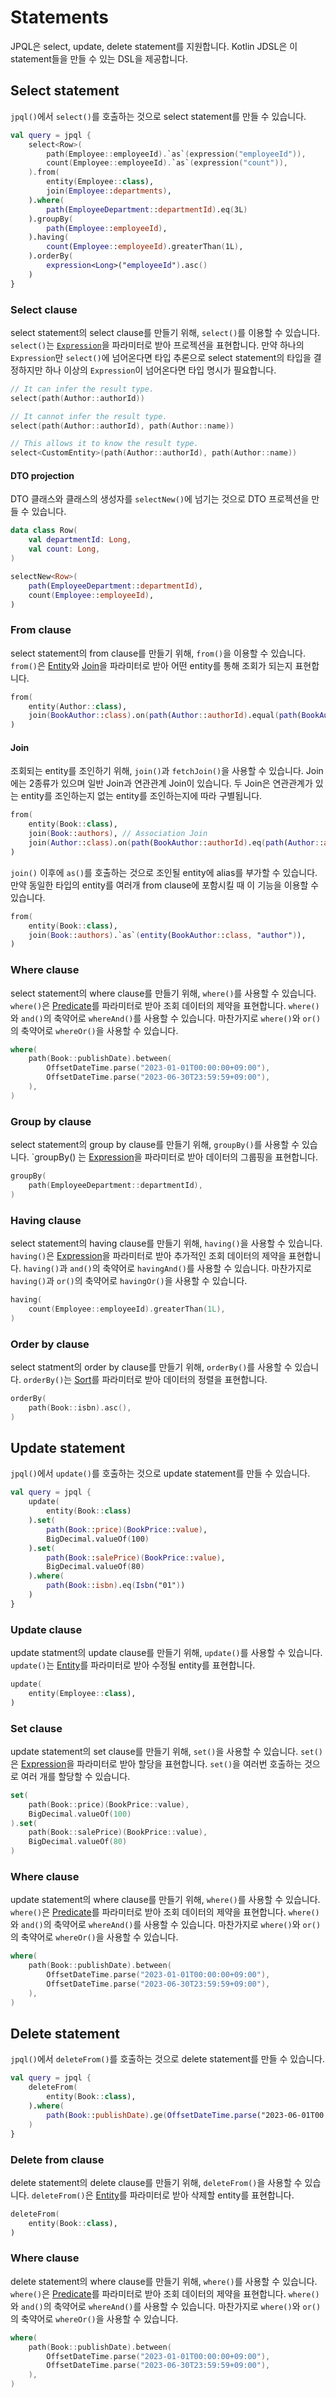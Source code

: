 # Statements

JPQL은 select, update, delete statement를 지원합니다.
Kotlin JDSL은 이 statement들을 만들 수 있는 DSL을 제공합니다.

## Select statement

`jpql()`에서 `select()`를 호출하는 것으로 select statement를 만들 수 있습니다.

```kotlin
val query = jpql {
    select<Row>(
        path(Employee::employeeId).`as`(expression("employeeId")),
        count(Employee::employeeId).`as`(expression("count")),
    ).from(
        entity(Employee::class),
        join(Employee::departments),
    ).where(
        path(EmployeeDepartment::departmentId).eq(3L)
    ).groupBy(
        path(Employee::employeeId),
    ).having(
        count(Employee::employeeId).greaterThan(1L),
    ).orderBy(
        expression<Long>("employeeId").asc()
    )
}
```

### Select clause

select statement의 select clause를 만들기 위해, `select()`를 이용할 수 있습니다.
`select()`는 [`Expression`](expressions.md)을 파라미터로 받아 프로젝션을 표현합니다.
만약 하나의 `Expression`만 `select()`에 넘어온다면 타입 추론으로 select statement의 타입을 결정하지만 하나 이상의 `Expression`이 넘어온다면 타입 명시가 필요합니다.

```kotlin
// It can infer the result type.
select(path(Author::authorId))

// It cannot infer the result type.
select(path(Author::authorId), path(Author::name))

// This allows it to know the result type.
select<CustomEntity>(path(Author::authorId), path(Author::name))
```

#### DTO projection

DTO 클래스와 클래스의 생성자를 `selectNew()`에 넘기는 것으로 DTO 프로젝션을 만들 수 있습니다.

```kotlin
data class Row(
    val departmentId: Long,
    val count: Long,
)

selectNew<Row>(
    path(EmployeeDepartment::departmentId),
    count(Employee::employeeId),
)
```

### From clause

select statement의 from clause를 만들기 위해, `from()`을 이용할 수 있습니다.
`from()`은 [Entity](entities.md)와 [Join](statements.md#join)을 파라미터로 받아 어떤 entity를 통해 조회가 되는지 표현합니다.

```kotlin
from(
    entity(Author::class),
    join(BookAuthor::class).on(path(Author::authorId).equal(path(BookAuthor::authorId))),
)
```

#### Join

조회되는 entity를 조인하기 위해, `join()`과 `fetchJoin()`을 사용할 수 있습니다.
Join에는 2종류가 있으며 일반 Join과 연관관계 Join이 있습니다.
두 Join은 연관관계가 있는 entity를 조인하는지 없는 entity를 조인하는지에 따라 구별됩니다.

```kotlin
from(
    entity(Book::class),
    join(Book::authors), // Association Join
    join(Author::class).on(path(BookAuthor::authorId).eq(path(Author::authorId))), // Join
)
```

`join()` 이후에 `as()`를 호출하는 것으로 조인될 entity에 alias를 부가할 수 있습니다.
만약 동일한 타입의 entity를 여러개 from clause에 포함시킬 때 이 기능을 이용할 수 있습니다.

```kotlin
from(
    entity(Book::class),
    join(Book::authors).`as`(entity(BookAuthor::class, "author")),
)
```

### Where clause

select statement의 where clause를 만들기 위해, `where()`를 사용할 수 있습니다.
`where()`은 [Predicate](predicates.md)를 파라미터로 받아 조회 데이터의 제약을 표현합니다.
`where()`와 `and()`의 축약어로 `whereAnd()`를 사용할 수 있습니다.
마찬가지로 `where()`와 `or()`의 축약어로 `whereOr()`을 사용할 수 있습니다.

```kotlin
where(
    path(Book::publishDate).between(
        OffsetDateTime.parse("2023-01-01T00:00:00+09:00"),
        OffsetDateTime.parse("2023-06-30T23:59:59+09:00"),
    ),
)
```

### Group by clause

select statement의 group by clause를 만들기 위해, `groupBy()`를 사용할 수 있습니다.
`groupBy() 는 [Expression](expressions.md)을 파라미터로 받아 데이터의 그룹핑을 표현합니다.

```kotlin
groupBy(
    path(EmployeeDepartment::departmentId),
)
```

### Having clause

select statement의 having clause를 만들기 위해, `having()`을 사용할 수 있습니다.
`having()`은 [Expression](expressions.md)을 파라미터로 받아 추가적인 조회 데이터의 제약을 표현합니다.
`having()`과 `and()`의 축약어로 `havingAnd()`를 사용할 수 있습니다.
마찬가지로 `having()`과 `or()`의 축약어로 `havingOr()`을 사용할 수 있습니다.

```kotlin
having(
    count(Employee::employeeId).greaterThan(1L),
)
```

### Order by clause

select statment의 order by clause를 만들기 위해, `orderBy()`를 사용할 수 있습니다.
`orderBy()`는 [Sort](sorts.md)를 파라미터로 받아 데이터의 정렬을 표현합니다.

```kotlin
orderBy(
    path(Book::isbn).asc(),
)
```

## Update statement

`jpql()`에서 `update()`를 호출하는 것으로 update statement를 만들 수 있습니다.

```kotlin
val query = jpql {
    update(
        entity(Book::class)
    ).set(
        path(Book::price)(BookPrice::value),
        BigDecimal.valueOf(100)
    ).set(
        path(Book::salePrice)(BookPrice::value),
        BigDecimal.valueOf(80)
    ).where(
        path(Book::isbn).eq(Isbn("01"))
    )
}
```

### Update clause

update statment의 update clause를 만들기 위해, `update()`를 사용할 수 있습니다.
`update()`는 [Entity](entities.md)를 파라미터로 받아 수정될 entity를 표현합니다.

```kotlin
update(
    entity(Employee::class),
)
```

### Set clause

update statement의 set clause를 만들기 위해, `set()`을 사용할 수 있습니다.
`set()`은 [Expression](expressions.md)을 파라미터로 받아 할당을 표현합니다.
`set()`을 여러번 호출하는 것으로 여러 개를 할당할 수 있습니다.

```kotlin
set(
    path(Book::price)(BookPrice::value),
    BigDecimal.valueOf(100)
).set(
    path(Book::salePrice)(BookPrice::value),
    BigDecimal.valueOf(80)
)
```

### Where clause

update statement의 where clause를 만들기 위해, `where()`를 사용할 수 있습니다.
`where()`은 [Predicate](predicates.md)를 파라미터로 받아 조회 데이터의 제약을 표현합니다.
`where()`와 `and()`의 축약어로 `whereAnd()`를 사용할 수 있습니다.
마찬가지로 `where()`와 `or()`의 축약어로 `whereOr()`을 사용할 수 있습니다.

```kotlin
where(
    path(Book::publishDate).between(
        OffsetDateTime.parse("2023-01-01T00:00:00+09:00"),
        OffsetDateTime.parse("2023-06-30T23:59:59+09:00"),
    ),
)
```

## Delete statement

`jpql()`에서 `deleteFrom()`를 호출하는 것으로 delete statement를 만들 수 있습니다.

```kotlin
val query = jpql {
    deleteFrom(
        entity(Book::class),
    ).where(
        path(Book::publishDate).ge(OffsetDateTime.parse("2023-06-01T00:00:00+09:00")),
    )
}
```

### Delete from clause

delete statement의 delete clause를 만들기 위해, `deleteFrom()`을 사용할 수 있습니다.
`deleteFrom()`은 [Entity](entities.md)를 파라미터로 받아 삭제할 entity를 표현합니다.

```kotlin
deleteFrom(
    entity(Book::class),
)
```

### Where clause

delete statement의 where clause를 만들기 위해, `where()`를 사용할 수 있습니다.
`where()`은 [Predicate](predicates.md)를 파라미터로 받아 조회 데이터의 제약을 표현합니다.
`where()`와 `and()`의 축약어로 `whereAnd()`를 사용할 수 있습니다.
마찬가지로 `where()`와 `or()`의 축약어로 `whereOr()`을 사용할 수 있습니다.

```kotlin
where(
    path(Book::publishDate).between(
        OffsetDateTime.parse("2023-01-01T00:00:00+09:00"),
        OffsetDateTime.parse("2023-06-30T23:59:59+09:00"),
    ),
)
```
